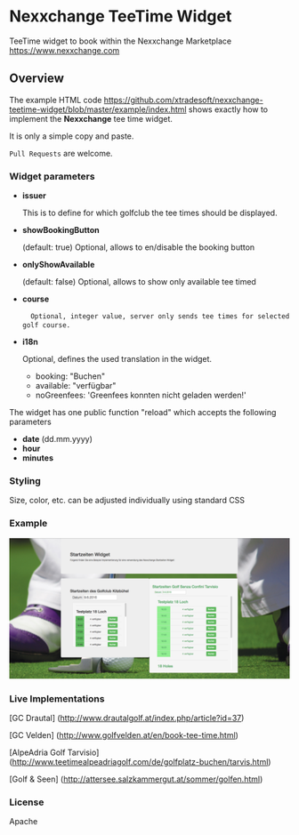 # Nexxchange TeeTime Widget
TeeTime widget to book within the Nexxchange Marketplace <https://www.nexxchange.com>

## Overview
The example HTML code <https://github.com/xtradesoft/nexxchange-teetime-widget/blob/master/example/index.html> shows exactly how to implement the **Nexxchange** tee time widget. 

It is only a simple copy and paste.

`Pull Requests` are welcome.

### Widget parameters

* **issuer**

	This is to define for which golfclub the tee times should be displayed.

* **showBookingButton**

	(default: true) Optional, allows to en/disable the booking button
	
* **onlyShowAvailable**

	(default: false) Optional, allows to show only available tee timed
	
* **course**

        Optional, integer value, server only sends tee times for selected golf course.
	
* **i18n**

	Optional, defines the used translation in the widget.

	* booking: "Buchen"
	* available: "verfügbar"
	* noGreenfees: 'Greenfees konnten nicht geladen werden!'


The widget has one public function "reload" which accepts the following parameters

* **date** 	(dd.mm.yyyy)
* **hour**
* **minutes**

### Styling
Size, color, etc. can be adjusted individually using standard CSS

### Example

<img src="https://github.com/xtradesoft/nexxchange-teetime-widget/blob/master/example/img/Example-Image-using-widget.png?raw=true" alt="alt text" width="800">

### Live Implementations

[GC Drautal] (http://www.drautalgolf.at/index.php/article?id=37)

[GC Velden] (http://www.golfvelden.at/en/book-tee-time.html)

[AlpeAdria Golf Tarvisio] (http://www.teetimealpeadriagolf.com/de/golfplatz-buchen/tarvis.html)

[Golf & Seen] (http://attersee.salzkammergut.at/sommer/golfen.html)

### License

Apache




